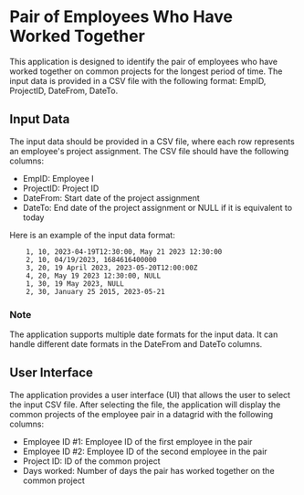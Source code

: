 # Pair of Employees Who Have Worked Together

This application is designed to identify the pair of employees who have worked together on common projects for the longest period of time. The input data is provided in a CSV file with the following format: EmpID, ProjectID, DateFrom, DateTo.

## Input Data

The input data should be provided in a CSV file, where each row represents an employee's project assignment. The CSV file should have the following columns:

* EmpID: Employee I
* ProjectID: Project ID
* DateFrom: Start date of the project assignment
* DateTo: End date of the project assignment or NULL if it is equivalent to today

Here is an example of the input data format:

```csv
    1, 10, 2023-04-19T12:30:00, May 21 2023 12:30:00
    2, 10, 04/19/2023, 1684616400000
    3, 20, 19 April 2023, 2023-05-20T12:00:00Z
    4, 20, May 19 2023 12:30:00, NULL
    1, 30, 19 May 2023, NULL
    2, 30, January 25 2015, 2023-05-21
````
### Note

The application supports multiple date formats for the input data. It can handle different date formats in the DateFrom and DateTo columns.

## User Interface

The application provides a user interface (UI) that allows the user to select the input CSV file. After selecting the file, the application will display the common projects of the employee pair in a datagrid with the following columns:

* Employee ID #1: Employee ID of the first employee in the pair
* Employee ID #2: Employee ID of the second employee in the pair
* Project ID: ID of the common project
* Days worked: Number of days the pair has worked together on the common project
